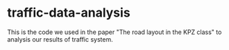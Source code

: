 # traffic-data-analysis
This is the code we used in the paper "The road layout in the KPZ class" to analysis our results of traffic system.
